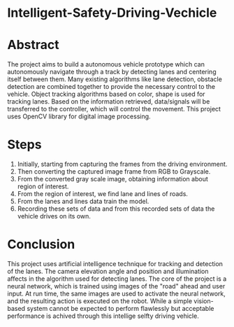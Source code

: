# Intelligent-Safety-Driving-Vechicle

# Abstract

The project aims to build a autonomous vehicle prototype which can autonomously navigate through a track by detecting lanes and centering itself between them. Many existing algorithms like lane detection, obstacle detection are combined together to provide the necessary control to the vehicle. Object tracking algorithms based on color, shape is used for tracking lanes. Based on the information retrieved, data/signals will be transferred to the controller, which will control the movement. This project uses OpenCV library for digital image processing.

# Steps

1. Initially, starting from capturing the frames from the driving environment.
2. Then converting the captured image frame from RGB to Grayscale. 
3. From the converted gray scale image, obtaining information about region of interest.
4. From the region of interest, we find lane and lines of roads.
5. From the lanes and lines data train the model.
5. Recording these sets of data and from this recorded sets of data the vehicle drives on its own.


# Conclusion

This project uses artificial intelligence technique for tracking and detection of the lanes. The camera elevation angle and position and illumination affects in the algorithm used for detecting lanes. The core of the project is a neural network, which is trained using  images of the "road" ahead and user input. At run time, the same images are used to activate the neural network, and the resulting action is executed on the robot. While a simple vision-based system cannot be expected to perform flawlessly but acceptable performance is achived through this intellige selfty driving vehicle.

